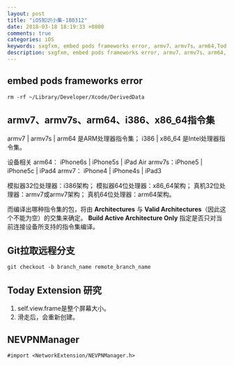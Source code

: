 ```yaml
---
layout: post
title: "iOS知识小集-180312"
date: 2018-03-18 18:19:33 +0800
comments: true
categories: iOS
keywords: sxgfxm, embed pods frameworks error, armv7、armv7s、arm64,Today Extension,NEVPNManager
description: sxgfxm, embed pods frameworks error, armv7、armv7s、arm64,Today Extension,NEVPNManager
---
```


## embed pods frameworks error
`rm -rf ~/Library/Developer/Xcode/DerivedData`

## armv7、armv7s、arm64、i386、x86_64指令集
armv7 | armv7s | arm64 是ARM处理器指令集；
i386 | x86_64 是Intel处理器指令集。

设备相关
arm64： iPhone6s | iPhone5s | iPad Air
armv7s：iPhone5 | iPhone5c | iPad4
armv7： iPhone4 | iPhone4s | iPad3

模拟器32位处理器：i386架构；
模拟器64位处理器：x86_64架构；
真机32位处理器：armv7或armv7架构；
真机64位处理器：arm64架构。

而编译出哪种指令集的包，将由 **Architectures** 与 **Valid Architectures**（因此这个不能为空）的交集来确定。
**Build Active Architecture Only** 指定是否只对当前连接设备所支持的指令集编译。

## Git拉取远程分支
`git checkout -b branch_name remote_branch_name`

## Today Extension 研究
1. self.view.frame是整个屏幕大小。
2. 滑走后，会重新创建。

## NEVPNManager
`#import <NetworkExtension/NEVPNManager.h>`